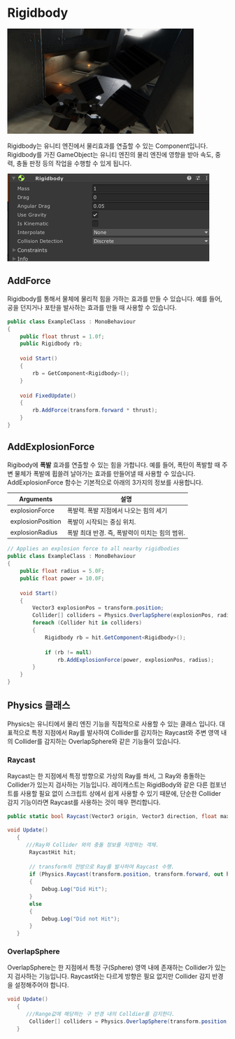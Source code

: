 # Rigidbody
![](images/RigidbodyIntro.gif)


Rigidbody는 유니티 엔진에서 물리효과를 연출할 수 있는 Component입니다. Rigidbody를 가진 GameObject는 유니티 엔진의 물리 엔진에 영향을 받아 속도, 중력, 충돌 판정 등의 작업을 수행할 수 있게 됩니다.

![](images/Rigidbody.png)

## AddForce

Rigidbody를 통해서 물체에 물리적 힘을 가하는 효과를 만들 수 있습니다. 예를 들어, 공을 던지거나 포탄을 발사하는 효과를 만들 때 사용할 수 있습니다.

```cs
public class ExampleClass : MonoBehaviour
{
    public float thrust = 1.0f;
    public Rigidbody rb;

    void Start()
    {
        rb = GetComponent<Rigidbody>();
    }

    void FixedUpdate()
    {
        rb.AddForce(transform.forward * thrust);
    }
}
```

## AddExplosionForce

Rigibody에 **폭발** 효과를 연출할 수 있는 힘을 가합니다. 예를 들어, 폭탄이 폭발할 때 주변 물체가 폭발에 휩쓸려 날아가는 효과를 만들어낼 때 사용할 수 있습니다. AddExplosionForce 함수는 기본적으로 아래의 3가지의 정보를 사용합니다.

|Arguments|설명|
|-|-|
|explosionForce|폭발력. 폭발 지점에서 나오는 힘의 세기|
|explosionPosition	|폭발이 시작되는 중심 위치.|
|explosionRadius| 폭발 최대 반경. 즉, 폭발력이 미치는 힘의 범위.|

```cs
// Applies an explosion force to all nearby rigidbodies
public class ExampleClass : MonoBehaviour
{
    public float radius = 5.0F;
    public float power = 10.0F;

    void Start()
    {
        Vector3 explosionPos = transform.position;
        Collider[] colliders = Physics.OverlapSphere(explosionPos, radius);
        foreach (Collider hit in colliders)
        {
            Rigidbody rb = hit.GetComponent<Rigidbody>();

            if (rb != null)
                rb.AddExplosionForce(power, explosionPos, radius);
        }
    }
}
```


## Physics 클래스

Physics는 유니티에서 물리 엔진 기능을 직접적으로 사용할 수 있는 클래스 입니다. 대표적으로 특정 지점에서 Ray를 발사하여 Collider를 감지하는 Raycast와 주변 영역 내의 Collider를 감지하는 OverlapSphere와 같은 기능들이 있습니다.


### Raycast
Raycast는 한 지점에서 특정 방향으로 가상의 Ray를 쏴서, 그 Ray와 충돌하는 Collider가 있는지 검사하는 기능입니다. 레이캐스트는 RigidBody와 같은 다른 컴포넌트를 사용할 필요 없이 스크립트 상에서 쉽게 사용할 수 있기 때문에, 단순한 Collider 감지 기능이라면 Raycast를 사용하는 것이 매우 편리합니다.

```cs
public static bool Raycast(Vector3 origin, Vector3 direction, float maxDistance = Mathf.Infinity, int layerMask = DefaultRaycastLayers);
```

```cs
void Update()
   {
      ///Ray와 Collider 와의 충돌 정보를 저장하는 객체.
       RaycastHit hit;

       // transform의 전방으로 Ray를 발사하여 Raycast 수행.
       if (Physics.Raycast(transform.position, transform.forward, out hit, Mathf.Infinity))
       {
           Debug.Log("Did Hit");
       }
       else
       {
           Debug.Log("Did not Hit");
       }
   }
```


### OverlapSphere
OverlapSphere는 한 지점에서 특정 구(Sphere) 영역 내에 존재하는 Collider가 있는지 검사하는 기능입니다. Raycast와는 다르게 방향은 필요 없지만 Collider 감지 반경을 설정해주어야 합니다.

```cs
void Update()
   {
      ///Range값에 해당하는 구 반경 내의 Colldier를 감지한다.
       Collider[] colliders = Physics.OverlapSphere(transform.position, Range);
   }
```
